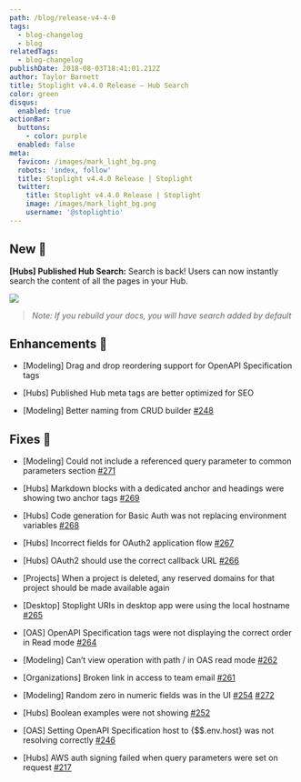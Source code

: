 ```yaml
---
path: /blog/release-v4-4-0
tags:
  - blog-changelog
  - blog
relatedTags:
  - blog-changelog
publishDate: 2018-08-03T18:41:01.212Z
author: Taylor Barnett
title: Stoplight v4.4.0 Release — Hub Search
color: green
disqus:
  enabled: true
actionBar:
  buttons:
    - color: purple
  enabled: false
meta:
  favicon: /images/mark_light_bg.png
  robots: 'index, follow'
  title: Stoplight v4.4.0 Release | Stoplight
  twitter:
    title: Stoplight v4.4.0 Release | Stoplight
    image: /images/mark_light_bg.png
    username: '@stoplightio'
---
```

## New 🚀

**[Hubs] Published Hub Search:** Search is back! Users can now instantly search the content of all the pages in your Hub.

![](https://cdn-images-1.medium.com/max/4000/0*aBLqg4zXoL67b5uQ.png)
> *Note: If you rebuild your docs, you will have search added by default*

## Enhancements 💪

* [Modeling] Drag and drop reordering support for OpenAPI Specification tags

* [Hubs] Published Hub meta tags are better optimized for SEO

* [Modeling] Better naming from CRUD builder [#248](https://github.com/stoplightio/desktop/issues/248)

## Fixes 🔧

* [Modeling] Could not include a referenced query parameter to common parameters section [#271](https://github.com/stoplightio/desktop/issues/271)

* [Hubs] Markdown blocks with a dedicated anchor and headings were showing two anchor tags [#269](https://github.com/stoplightio/desktop/issues/269)

* [Hubs] Code generation for Basic Auth was not replacing environment variables [#268](https://github.com/stoplightio/desktop/issues/268)

* [Hubs] Incorrect fields for OAuth2 application flow [#267](https://github.com/stoplightio/desktop/issues/267)

* [Hubs] OAuth2 should use the correct callback URL [#266](https://github.com/stoplightio/desktop/issues/266)

* [Projects] When a project is deleted, any reserved domains for that project should be made available again

* [Desktop] Stoplight URIs in desktop app were using the local hostname [#265](https://github.com/stoplightio/desktop/issues/265)

* [OAS] OpenAPI Specification tags were not displaying the correct order in Read mode [#264](https://github.com/stoplightio/desktop/issues/264)

* [Modeling] Can’t view operation with path / in OAS read mode [#262](https://github.com/stoplightio/desktop/issues/262)

* [Organizations] Broken link in access to team email [#261](https://github.com/stoplightio/desktop/issues/261)

* [Modeling] Random zero in numeric fields was in the UI [#254](https://github.com/stoplightio/desktop/issues/254) [#272](https://github.com/stoplightio/desktop/issues/272)

* [Hubs] Boolean examples were not showing [#252](https://github.com/stoplightio/desktop/issues/252)

* [OAS] Setting OpenAPI Specification host to {$$.env.host} was not resolving correctly [#246](https://github.com/stoplightio/desktop/issues/246)

* [Hubs] AWS auth signing failed when query parameters were set on request [#217](https://github.com/stoplightio/desktop/issues/217)
